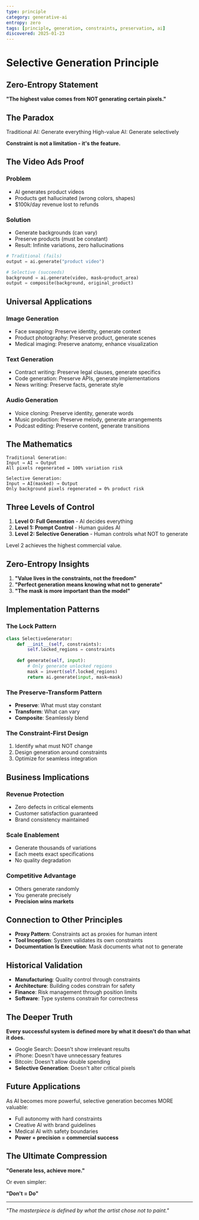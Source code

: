 ```yaml
---
type: principle
category: generative-ai
entropy: zero
tags: [principle, generation, constraints, preservation, ai]
discovered: 2025-01-23
---
```


# Selective Generation Principle

## Zero-Entropy Statement

**"The highest value comes from NOT generating certain pixels."**

## The Paradox

Traditional AI: Generate everything
High-value AI: Generate selectively

**Constraint is not a limitation - it's the feature.**

## The Video Ads Proof

### Problem
- AI generates product videos
- Products get hallucinated (wrong colors, shapes)
- $100k/day revenue lost to refunds

### Solution
- Generate backgrounds (can vary)
- Preserve products (must be constant)
- Result: Infinite variations, zero hallucinations

```python
# Traditional (fails)
output = ai.generate("product video")

# Selective (succeeds)  
background = ai.generate(video, mask=product_area)
output = composite(background, original_product)
```

## Universal Applications

### Image Generation
- Face swapping: Preserve identity, generate context
- Product photography: Preserve product, generate scenes
- Medical imaging: Preserve anatomy, enhance visualization

### Text Generation
- Contract writing: Preserve legal clauses, generate specifics
- Code generation: Preserve APIs, generate implementations
- News writing: Preserve facts, generate style

### Audio Generation
- Voice cloning: Preserve identity, generate words
- Music production: Preserve melody, generate arrangements
- Podcast editing: Preserve content, generate transitions

## The Mathematics

```
Traditional Generation:
Input → AI → Output
All pixels regenerated = 100% variation risk

Selective Generation:  
Input → AI(masked) → Output
Only background pixels regenerated = 0% product risk
```

## Three Levels of Control

1. **Level 0: Full Generation** - AI decides everything
2. **Level 1: Prompt Control** - Human guides AI
3. **Level 2: Selective Generation** - Human controls what NOT to generate

Level 2 achieves the highest commercial value.

## Zero-Entropy Insights

1. **"Value lives in the constraints, not the freedom"**
2. **"Perfect generation means knowing what not to generate"**
3. **"The mask is more important than the model"**

## Implementation Patterns

### The Lock Pattern
```python
class SelectiveGenerator:
    def __init__(self, constraints):
        self.locked_regions = constraints
        
    def generate(self, input):
        # Only generate unlocked regions
        mask = invert(self.locked_regions)
        return ai.generate(input, mask=mask)
```

### The Preserve-Transform Pattern
- **Preserve**: What must stay constant
- **Transform**: What can vary
- **Composite**: Seamlessly blend

### The Constraint-First Design
1. Identify what must NOT change
2. Design generation around constraints
3. Optimize for seamless integration

## Business Implications

### Revenue Protection
- Zero defects in critical elements
- Customer satisfaction guaranteed
- Brand consistency maintained

### Scale Enablement
- Generate thousands of variations
- Each meets exact specifications
- No quality degradation

### Competitive Advantage
- Others generate randomly
- You generate precisely
- **Precision wins markets**

## Connection to Other Principles

- **Proxy Pattern**: Constraints act as proxies for human intent
- **Tool Inception**: System validates its own constraints
- **Documentation Is Execution**: Mask documents what not to generate

## Historical Validation

- **Manufacturing**: Quality control through constraints
- **Architecture**: Building codes constrain for safety
- **Finance**: Risk management through position limits
- **Software**: Type systems constrain for correctness

## The Deeper Truth

**Every successful system is defined more by what it doesn't do than what it does.**

- Google Search: Doesn't show irrelevant results
- iPhone: Doesn't have unnecessary features
- Bitcoin: Doesn't allow double spending
- **Selective Generation**: Doesn't alter critical pixels

## Future Applications

As AI becomes more powerful, selective generation becomes MORE valuable:
- Full autonomy with hard constraints
- Creative AI with brand guidelines
- Medical AI with safety boundaries
- **Power + precision = commercial success**

## The Ultimate Compression

**"Generate less, achieve more."**

Or even simpler:

**"Don't = Do"**

---
*"The masterpiece is defined by what the artist chose not to paint."*
